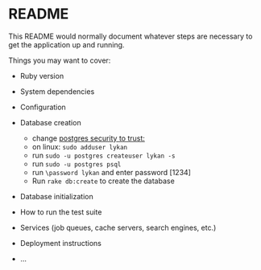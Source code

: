 # README

This README would normally document whatever steps are necessary to get the
application up and running.

Things you may want to cover:

* Ruby version

* System dependencies

* Configuration

* Database creation
  * change [postgres security to trust: ](https://stackoverflow.com/questions/12720967/how-can-i-change-a-postgresql-user-password)
  * on linux: `sudo adduser lykan`
  * run `sudo -u postgres createuser lykan -s`
  * run `sudo -u postgres psql`
  * run `\password lykan` and enter password [1234] 
  * Run `rake db:create` to create the database
* Database initialization

* How to run the test suite

* Services (job queues, cache servers, search engines, etc.)

* Deployment instructions

* ...
